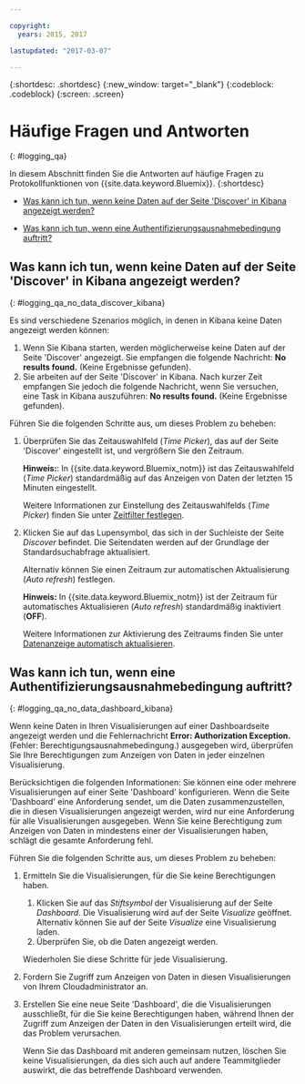 ```yaml
---

copyright:
  years: 2015, 2017

lastupdated: "2017-03-07"

---
```



{:shortdesc: .shortdesc}
{:new_window: target="_blank"}
{:codeblock: .codeblock}
{:screen: .screen}


# Häufige Fragen und Antworten
{: #logging_qa}

In diesem Abschnitt finden Sie die Antworten auf häufige Fragen zu Protokollfunktionen von {{site.data.keyword.Bluemix}}.
{:shortdesc}

* [Was kann ich tun, wenn keine Daten auf der Seite 'Discover' in Kibana angezeigt werden?](logging_qa.html#logging_qa_no_data_discover_kibana)

* [Was kann ich tun, wenn eine Authentifizierungsausnahmebedingung auftritt?](logging_qa.html#logging_qa_no_data_dashboard_kibana)





## Was kann ich tun, wenn keine Daten auf der Seite 'Discover' in Kibana angezeigt werden?
{: #logging_qa_no_data_discover_kibana}

Es sind verschiedene Szenarios möglich, in denen in Kibana keine Daten angezeigt werden können: 

1. Wenn Sie Kibana starten, werden möglicherweise keine Daten auf der Seite 'Discover' angezeigt. Sie empfangen die folgende Nachricht: **No results found.** (Keine Ergebnisse gefunden).  
2. Sie arbeiten auf der Seite 'Discover' in Kibana. Nach kurzer Zeit empfangen Sie jedoch die folgende Nachricht, wenn Sie versuchen, eine Task in Kibana auszuführen: **No results found.** (Keine Ergebnisse gefunden). 

Führen Sie die folgenden Schritte aus, um dieses Problem zu beheben: 

1. Überprüfen Sie das Zeitauswahlfeld (*Time Picker*), das auf der Seite 'Discover' eingestellt ist, und vergrößern Sie den Zeitraum.  

    **Hinweis:**: In {{site.data.keyword.Bluemix_notm}} ist das Zeitauswahlfeld (*Time Picker*) standardmäßig auf das Anzeigen von Daten der letzten 15 Minuten eingestellt. 

    Weitere Informationen zur Einstellung des Zeitauswahlfelds (*Time Picker*) finden Sie unter [Zeitfilter festlegen](../kibana4/logging_kibana_set_time_filter.html#set_time_filter). 
       
2. Klicken Sie auf das Lupensymbol, das sich in der Suchleiste der Seite *Discover* befindet. Die Seitendaten werden auf der Grundlage der Standardsuchabfrage aktualisiert.

    Alternativ können Sie einen Zeitraum zur automatischen Aktualisierung (*Auto refresh*) festlegen. 

    **Hinweis:** In {{site.data.keyword.Bluemix_notm}} ist der Zeitraum für automatisches Aktualisieren (*Auto refresh*) standardmäßig inaktiviert (**OFF**). 
    
    Weitere Informationen zur Aktivierung des Zeitraums finden Sie unter [Datenanzeige automatisch aktualisieren](../kibana4/logging_kibana_analize_logs_interactively.html#kibana_discover_view_refresh_interval).



## Was kann ich tun, wenn eine Authentifizierungsausnahmebedingung auftritt?
{: #logging_qa_no_data_dashboard_kibana}

Wenn keine Daten in Ihren Visualisierungen auf einer Dashboardseite angezeigt werden und die Fehlernachricht **Error: Authorization Exception.** (Fehler: Berechtigungsausnahmebedingung.) ausgegeben wird, überprüfen Sie Ihre Berechtigungen zum Anzeigen von Daten in jeder einzelnen Visualisierung. 

Berücksichtigen die folgenden Informationen:
Sie können eine oder mehrere Visualisierungen auf einer Seite 'Dashboard' konfigurieren. Wenn die Seite 'Dashboard' eine Anforderung sendet, um die Daten zusammenzustellen, die in diesen Visualisierungen angezeigt werden, wird nur eine Anforderung für alle Visualisierungen ausgegeben. Wenn Sie keine Berechtigung zum Anzeigen von Daten in mindestens einer der Visualisierungen haben, schlägt die gesamte Anforderung fehl. 

Führen Sie die folgenden Schritte aus, um dieses Problem zu beheben: 

1. Ermitteln Sie die Visualisierungen, für die Sie keine Berechtigungen haben. 

    1. Klicken Sie auf das *Stiftsymbol* der Visualisierung auf der Seite *Dashboard*. Die Visualisierung wird auf der Seite *Visualize* geöffnet. Alternativ können Sie auf der Seite *Visualize* eine Visualisierung laden.  
    2. Überprüfen Sie, ob die Daten angezeigt werden. 
    
    Wiederholen Sie diese Schritte für jede Visualisierung. 

2. Fordern Sie Zugriff zum Anzeigen von Daten in diesen Visualisierungen von Ihrem Cloudadministrator an. 

3. Erstellen Sie eine neue Seite 'Dashboard', die die Visualisierungen ausschließt, für die Sie keine Berechtigungen haben, während Ihnen der Zugriff zum Anzeigen der Daten in den Visualisierungen erteilt wird, die das Problem verursachen.  

    Wenn Sie das Dashboard mit anderen gemeinsam nutzen, löschen Sie keine Visualisierungen, da dies sich auch auf andere Teammitglieder auswirkt, die das betreffende Dashboard verwenden. 


